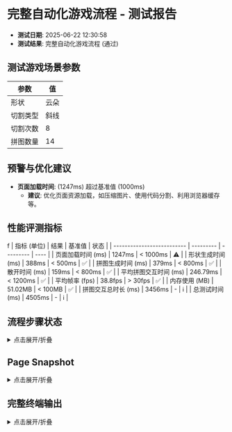 <!--
{
  "version": "1.0",
  "data": {
    "fileName": "test-report-20250622123058.md",
    "title": "完整自动化游戏流程",
    "status": "通过",
    "timestamp": "2025-06-22T04:30:58.524Z",
    "metrics": {
      "loadTime": 1247,
      "shapeGenerationTime": 388,
      "puzzleGenerationTime": 379,
      "scatterTime": 159,
      "avgInteractionTime": 246.78571428571428,
      "puzzleInteractionDuration": 3456,
      "totalTestTime": 4505,
      "avgFps": 38.8,
      "memoryUsage": 51.02
    },
    "scenario": {
      "shapeType": "云朵",
      "cutType": "斜线",
      "cutCount": 8,
      "pieceCount": 14
    }
  }
}
-->

# 完整自动化游戏流程 - 测试报告

- **测试日期**: 2025-06-22 12:30:58
- **测试结果**: 完整自动化游戏流程 (通过)

## 测试游戏场景参数

| 参数 | 值 |
|---|---|
| 形状 | 云朵 |
| 切割类型 | 斜线 |
| 切割次数 | 8 |
| 拼图数量 | 14 |


## 预警与优化建议
- **页面加载时间**: (1247ms) 超过基准值 (1000ms)
  - **建议**: 优化页面资源加载，如压缩图片、使用代码分割、利用浏览器缓存等。

## 性能评测指标
f
| 指标 (单位)                | 结果      | 基准值    | 状态 |
| -------------------------- | --------- | --------- | ---- |
| 页面加载时间 (ms)          | 1247ms      | < 1000ms    | ⚠️ |
| 形状生成时间 (ms)          | 388ms | < 500ms | ✅ |
| 拼图生成时间 (ms)          | 379ms | < 800ms | ✅ |
| 散开时间 (ms)              | 159ms      | < 800ms    | ✅ |
| 平均拼图交互时间 (ms)      | 246.79ms | < 1200ms | ✅ |
| 平均帧率 (fps)             | 38.8fps       | > 30fps     | ✅ |
| 内存使用 (MB)            | 51.02MB       | < 100MB     | ✅ |
| 拼图交互总时长 (ms)        | 3456ms | -         | ℹ️   |
| 总测试时间 (ms)            | 4505ms | -         | ℹ️   |


## 流程步骤状态
<details>
<summary>点击展开/折叠</summary>

```
步骤 1: 页面加载后渲染控制面板和画布 - 完成。
步骤 2: 选择云朵形状并生成 - 完成。
步骤 3: 选择斜线切割并渲染拼图 - 完成。
步骤 4: 点击散开拼图 - 完成。
步骤 5: 画布提示 (14 块) - 完成。
步骤 7: 等待所有拼图块在状态中被标记为完成...
步骤 8: 收集最终性能指标...
步骤 8: 性能指标收集完毕 - 完成。
```
</details>

## Page Snapshot
<details>
<summary>点击展开/折叠</summary>

```yaml
无 Page snapshot 信息。
```
</details>


## 完整终端输出
<details>
<summary>点击展开/折叠</summary>

```
步骤 1: 页面加载后渲染控制面板和画布 - 完成。
步骤 2: 选择云朵形状并生成 - 完成。
步骤 3: 选择斜线切割并渲染拼图 - 完成。
步骤 4: 点击散开拼图 - 完成。
步骤 5: 画布提示 (14 块) - 完成。
选中拼图块 0
拼图块 0 旋转后角度: 0 目标角度: 0
拼图块 0 重置后位置: {"x":561.7089707699258,"y":640.0215590808045,"rotation":0} 目标: {"x":561.7089707699258,"y":640.0215590808045,"rotation":0}
选中拼图块 1
拼图块 1 旋转后角度: 0 目标角度: 0
拼图块 1 重置后位置: {"x":413.63710317503865,"y":707.6112526562436,"rotation":0} 目标: {"x":413.63710317503865,"y":707.6112526562436,"rotation":0}
选中拼图块 2
拼图块 2 旋转后角度: 0 目标角度: 0
拼图块 2 重置后位置: {"x":426.9669152345594,"y":299.112405144714,"rotation":0} 目标: {"x":426.9669152345594,"y":299.112405144714,"rotation":0}
选中拼图块 3
拼图块 3 旋转后角度: 0 目标角度: 0
拼图块 3 重置后位置: {"x":273.89553238738887,"y":378.2634942670305,"rotation":0} 目标: {"x":273.89553238738887,"y":378.2634942670305,"rotation":0}
选中拼图块 4
拼图块 4 旋转后角度: 0 目标角度: 0
拼图块 4 重置后位置: {"x":612.7938123782005,"y":538.6949435098883,"rotation":0} 目标: {"x":612.7938123782005,"y":538.6949435098883,"rotation":0}
选中拼图块 5
拼图块 5 旋转后角度: 0 目标角度: 0
拼图块 5 重置后位置: {"x":248.91440322214035,"y":553.4478237465819,"rotation":0} 目标: {"x":248.91440322214035,"y":553.4478237465819,"rotation":0}
选中拼图块 6
拼图块 6 旋转后角度: 0 目标角度: 0
拼图块 6 重置后位置: {"x":428.0940445919929,"y":508.7275337440244,"rotation":0} 目标: {"x":428.0940445919929,"y":508.7275337440244,"rotation":0}
选中拼图块 7
拼图块 7 旋转后角度: 0 目标角度: 0
拼图块 7 重置后位置: {"x":527.1360480733523,"y":772.8794916726189,"rotation":0} 目标: {"x":527.1360480733523,"y":772.8794916726189,"rotation":0}
选中拼图块 8
拼图块 8 旋转后角度: 0 目标角度: 0
拼图块 8 重置后位置: {"x":559.962217447536,"y":256.5861931417125,"rotation":0} 目标: {"x":559.962217447536,"y":256.5861931417125,"rotation":0}
选中拼图块 9
拼图块 9 旋转后角度: 0 目标角度: 0
拼图块 9 重置后位置: {"x":293.5409889656513,"y":682.5388415345741,"rotation":0} 目标: {"x":293.5409889656513,"y":682.5388415345741,"rotation":0}
选中拼图块 10
拼图块 10 旋转后角度: 0 目标角度: 0
拼图块 10 重置后位置: {"x":713.9136622337105,"y":649.5307931145649,"rotation":0} 目标: {"x":713.9136622337105,"y":649.5307931145649,"rotation":0}
选中拼图块 11
拼图块 11 旋转后角度: 0 目标角度: 0
拼图块 11 重置后位置: {"x":761.8880847786697,"y":514.4401039393273,"rotation":0} 目标: {"x":761.8880847786697,"y":514.4401039393273,"rotation":0}
选中拼图块 12
拼图块 12 旋转后角度: 0 目标角度: 0
拼图块 12 重置后位置: {"x":716.052032447633,"y":397.48176539920144,"rotation":0} 目标: {"x":716.052032447633,"y":397.48176539920144,"rotation":0}
选中拼图块 13
拼图块 13 旋转后角度: 0 目标角度: 0
拼图块 13 重置后位置: {"x":623.3482590637359,"y":332.25569219083883,"rotation":0} 目标: {"x":623.3482590637359,"y":332.25569219083883,"rotation":0}
步骤 7: 等待所有拼图块在状态中被标记为完成...
步骤 7.1: completedPieces 数组长度已满足要求 - 完成。
步骤 7.2: isCompleted 状态标志已确认为 true - 完成。
步骤 8: 收集最终性能指标...
步骤 8: 性能指标收集完毕 - 完成。
完整自动化游戏流程测试通过！

```
</details>